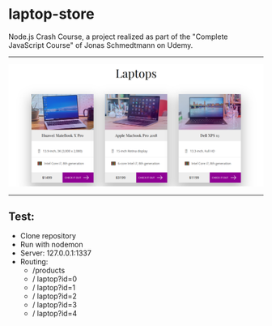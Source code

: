 # laptop-store
Node.js Crash Course, a project realized as part of the "Complete JavaScript Course" of Jonas Schmedtmann on Udemy.
                               
---        
              
<img src="https://raw.githubusercontent.com/lucierabahi/laptop-store/master/home.png" width="600">
            
---         
                                             
## Test:
- Clone repository
- Run with nodemon
- Server: 127.0.0.1:1337
- Routing: 
    - /products
    - / laptop?id=0
    - / laptop?id=1
    - / laptop?id=2
    - / laptop?id=3
    - / laptop?id=4
